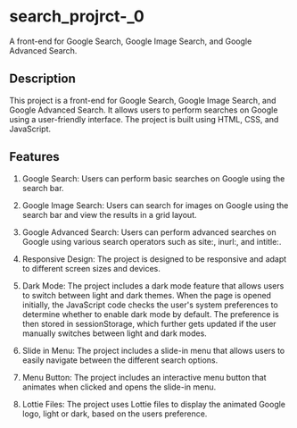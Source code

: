 # search_projrct-_0

 A front-end for Google Search, Google Image Search, and Google Advanced Search.

## Description

 This project is a front-end for Google Search, Google Image Search, and Google Advanced Search. It allows users to perform searches on Google using a user-friendly interface. The project is built using HTML, CSS, and JavaScript.

## Features

 1. Google Search: Users can perform basic searches on Google using the search bar.

 2. Google Image Search: Users can search for images on Google using the search bar and view the results in a grid layout.

 3. Google Advanced Search: Users can perform advanced searches on Google using various search operators such as site:, inurl:, and intitle:.

 4. Responsive Design: The project is designed to be responsive and adapt to different screen sizes and devices.

 5. Dark Mode: The project includes a dark mode feature that allows users to switch between light and dark themes.
 When the page is opened initially, the JavaScript code checks the user's system preferences to determine whether to enable dark mode by default. The preference is then stored in sessionStorage, which further gets updated if the user manually switches between light and dark modes.

 6. Slide in Menu: The project includes a slide-in menu that allows users to easily navigate between the different search options.

 7. Menu Button: The project includes an interactive menu button that animates when clicked and opens the slide-in menu.

 8. Lottie Files: The project uses Lottie files to display the animated Google logo, light or dark, based on the users preference.
